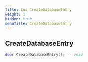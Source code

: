 ```yaml
---
title: Lua CreateDatabaseEntry
weight: 1
hidden: true
menuTitle: CreateDatabaseEntry
---
```

## CreateDatabaseEntry
```lua
door:CreateDatabaseEntry(); -- void
```